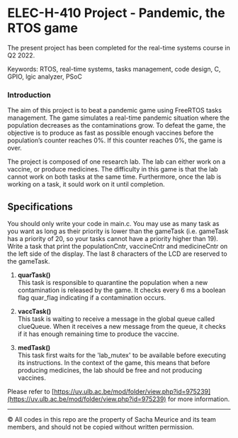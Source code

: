 # ELEC-H-410 Project - Pandemic, the RTOS game
The present project has been completed for the real-time systems course in Q2 2022.

Keywords: RTOS, real-time systems, tasks management, code design, C, GPIO, lgic analyzer, PSoC

### Introduction

The aim of this project is to beat a pandemic game using FreeRTOS tasks management. The game simulates a real-time pandemic situation where the population decreases as the contaminations grow. To defeat the game, the objective is to produce as fast as possible enough vaccines before the population’s counter reaches 0%. If this counter reaches 0%, the game is over.

The project is composed of one research lab. The lab can either work on a vaccine, or produce medicines. The difficulty in this game is that the lab cannot work on both tasks at the same time. Furthermore, once the lab is working on a task, it sould work on it until completion.

## Specifications

You should only write your code in main.c. You may use as many task as you want as long as their priority is lower than the gameTask (i.e. gameTask has a priority of 20, so your tasks cannot have a priority higher than 19). Write a task that print the populationCntr, vaccineCntr and medicineCntr on the left side of the display. The last 8 characters of the LCD are reserved to the gameTask.

1. **quarTask()**  
   This task is responsible to quarantine the population when a new contamination is released by the game. It checks every 6 ms a boolean flag quar_flag indicating if a contamination occurs.

2. **vaccTask()**  
   This task is waiting to receive a message in the global queue called clueQueue. When it receives a new message from the queue, it checks if it has enough remaining time to produce the vaccine.

3. **medTask()**  
   This task first waits for the 'lab_mutex' to be available before executing its instructions. In the context of the game, this means that before producing medicines, the lab should be free and not producing vaccines.

Please refer to [https://uv.ulb.ac.be/mod/folder/view.php?id=975239](https://uv.ulb.ac.be/mod/folder/view.php?id=975239) for more information.

---

© All codes in this repo are the property of Sacha Meurice and its team members, and should not be copied without written permission.

